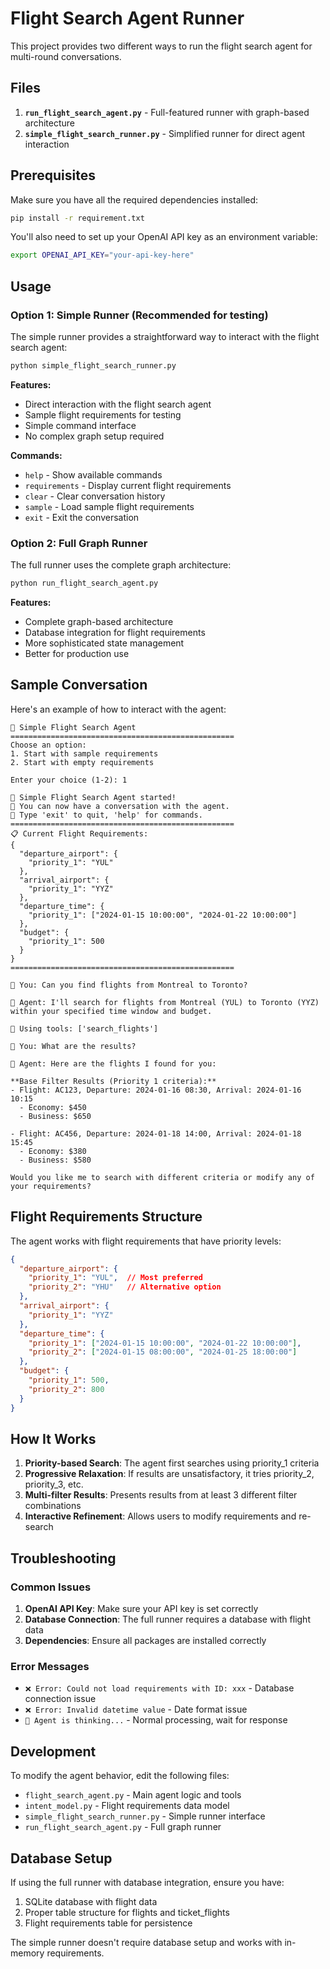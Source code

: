 # Flight Search Agent Runner

This project provides two different ways to run the flight search agent for multi-round conversations.

## Files

1. **`run_flight_search_agent.py`** - Full-featured runner with graph-based architecture
2. **`simple_flight_search_runner.py`** - Simplified runner for direct agent interaction

## Prerequisites

Make sure you have all the required dependencies installed:

```bash
pip install -r requirement.txt
```

You'll also need to set up your OpenAI API key as an environment variable:

```bash
export OPENAI_API_KEY="your-api-key-here"
```

## Usage

### Option 1: Simple Runner (Recommended for testing)

The simple runner provides a straightforward way to interact with the flight search agent:

```bash
python simple_flight_search_runner.py
```

**Features:**
- Direct interaction with the flight search agent
- Sample flight requirements for testing
- Simple command interface
- No complex graph setup required

**Commands:**
- `help` - Show available commands
- `requirements` - Display current flight requirements
- `clear` - Clear conversation history
- `sample` - Load sample flight requirements
- `exit` - Exit the conversation

### Option 2: Full Graph Runner

The full runner uses the complete graph architecture:

```bash
python run_flight_search_agent.py
```

**Features:**
- Complete graph-based architecture
- Database integration for flight requirements
- More sophisticated state management
- Better for production use

## Sample Conversation

Here's an example of how to interact with the agent:

```
🎯 Simple Flight Search Agent
==================================================
Choose an option:
1. Start with sample requirements
2. Start with empty requirements

Enter your choice (1-2): 1

🚀 Simple Flight Search Agent started!
💬 You can now have a conversation with the agent.
📝 Type 'exit' to quit, 'help' for commands.
==================================================
📋 Current Flight Requirements:
{
  "departure_airport": {
    "priority_1": "YUL"
  },
  "arrival_airport": {
    "priority_1": "YYZ"
  },
  "departure_time": {
    "priority_1": ["2024-01-15 10:00:00", "2024-01-22 10:00:00"]
  },
  "budget": {
    "priority_1": 500
  }
}
==================================================

👤 You: Can you find flights from Montreal to Toronto?

🤖 Agent: I'll search for flights from Montreal (YUL) to Toronto (YYZ) within your specified time window and budget.

🔧 Using tools: ['search_flights']

👤 You: What are the results?

🤖 Agent: Here are the flights I found for you:

**Base Filter Results (Priority 1 criteria):**
- Flight: AC123, Departure: 2024-01-16 08:30, Arrival: 2024-01-16 10:15
  - Economy: $450
  - Business: $650

- Flight: AC456, Departure: 2024-01-18 14:00, Arrival: 2024-01-18 15:45
  - Economy: $380
  - Business: $580

Would you like me to search with different criteria or modify any of your requirements?
```

## Flight Requirements Structure

The agent works with flight requirements that have priority levels:

```json
{
  "departure_airport": {
    "priority_1": "YUL",  // Most preferred
    "priority_2": "YHU"   // Alternative option
  },
  "arrival_airport": {
    "priority_1": "YYZ"
  },
  "departure_time": {
    "priority_1": ["2024-01-15 10:00:00", "2024-01-22 10:00:00"],
    "priority_2": ["2024-01-15 08:00:00", "2024-01-25 18:00:00"]
  },
  "budget": {
    "priority_1": 500,
    "priority_2": 800
  }
}
```

## How It Works

1. **Priority-based Search**: The agent first searches using priority_1 criteria
2. **Progressive Relaxation**: If results are unsatisfactory, it tries priority_2, priority_3, etc.
3. **Multi-filter Results**: Presents results from at least 3 different filter combinations
4. **Interactive Refinement**: Allows users to modify requirements and re-search

## Troubleshooting

### Common Issues

1. **OpenAI API Key**: Make sure your API key is set correctly
2. **Database Connection**: The full runner requires a database with flight data
3. **Dependencies**: Ensure all packages are installed correctly

### Error Messages

- `❌ Error: Could not load requirements with ID: xxx` - Database connection issue
- `❌ Error: Invalid datetime value` - Date format issue
- `🤔 Agent is thinking...` - Normal processing, wait for response

## Development

To modify the agent behavior, edit the following files:

- `flight_search_agent.py` - Main agent logic and tools
- `intent_model.py` - Flight requirements data model
- `simple_flight_search_runner.py` - Simple runner interface
- `run_flight_search_agent.py` - Full graph runner

## Database Setup

If using the full runner with database integration, ensure you have:

1. SQLite database with flight data
2. Proper table structure for flights and ticket_flights
3. Flight requirements table for persistence

The simple runner doesn't require database setup and works with in-memory requirements. 